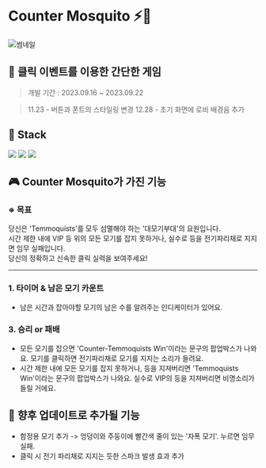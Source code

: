 # Counter Mosquito ⚡🦟

![썸네일](thumbnail.png)

## 🧾 클릭 이벤트를 이용한 간단한 게임

> 개발 기간 : 2023.09.16 ~ 2023.09.22

> 11.23 - 버튼과 폰트의 스타일링 변경
> 12.28 - 초기 화면에 로비 배경음 추가

## 🥞 Stack

<div>
  <img src="https://img.shields.io/badge/HTML5-E34F26?style=flat-square&logo=html5&logoColor=white">
  <img src="https://img.shields.io/badge/CSS3-1572B6?style=flat-square&logo=css3&logoColor=white">
  <img src="https://img.shields.io/badge/JavaScript-F7DF1E?style=flat-square&logo=javascript&logoColor=black">
</div>

## 🎮 Counter Mosquito가 가진 기능

### ※ 목표

당신은 'Temmoquists'를 모두 섬멸해야 하는 '대모기부대'의 요원입니다. <br/>
시간 제한 내에 VIP 등 위의 모든 모기를 잡지 못하거나, 실수로 등을 전기파리채로 지지면 임무 실패입니다. <br/>
당신의 정확하고 신속한 클릭 실력을 보여주세요!

---

### 1. 타이머 & 남은 모기 카운트

- 남은 시간과 잡아야할 모기의 남은 수를 알려주는 인디케이터가 있어요.


### 3. 승리 or 패배

- 모든 모기를 잡으면 'Counter-Temmoquists Win'이라는 문구의 팝업박스가 나와요. 모기를 클릭하면 전기파리채로 모기를 지지는 소리가 들려요.
- 시간 제한 내에 모든 모기를 잡지 못하거나, 등을 지져버리면 'Temmoquists Win'이라는 문구의 팝업박스가 나와요. 실수로 VIP의 등을 지져버리면 비명소리가 들릴 거에요.

## 🛒 향후 업데이트로 추가될 기능

- 함정용 모기 추가 -> 엉덩이와 주둥이에 빨간색 줄이 있는 '자폭 모기'. 누르면 임무 실패.
- 클릭 시 전기 파리채로 지지는 듯한 스파크 발생 효과 추가

<!-- 코드에 추가해야될 사항들
1. 함정용 모기 추가 - 엉덩이와 주둥이에 빨간색 줄이 있음. 자폭 모기임.
2. 클릭 시 전기 파리채로 지지는 듯한 효과(element 삽입)를 넣기
3. 게임 종료 후 팝업이 떠 있는 상태에서 모기를 클릭할 수 있는 버그 고치기.-->
